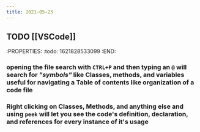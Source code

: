 ```yaml
---
title: 2021-05-23
---
```


## TODO [[VSCode]]
:PROPERTIES:
:todo: 1621828533099
:END:
### opening the file search with `CTRL+P` and then typing an `@` will search for _"symbols"_ like Classes, methods, and variables useful for navigating a Table of contents like organization of a code file
### Right clicking on Classes, Methods, and anything else and using `peek` will let you see the code's definition, declaration, and references for every instance of it's usage
###
